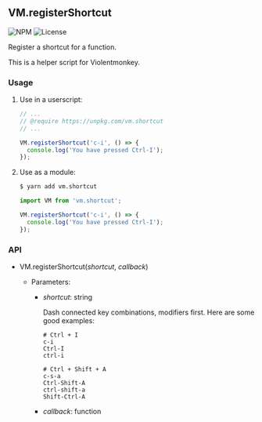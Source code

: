 VM.registerShortcut
---

![NPM](https://img.shields.io/npm/v/vm.shortcut.svg)
![License](https://img.shields.io/npm/l/vm.shortcut.svg)

Register a shortcut for a function.

This is a helper script for Violentmonkey.

### Usage

1. Use in a userscript:

   ```js
   // ...
   // @require https://unpkg.com/vm.shortcut
   // ...

   VM.registerShortcut('c-i', () => {
     console.log('You have pressed Ctrl-I');
   });
   ```

2. Use as a module:

   ```sh
   $ yarn add vm.shortcut
   ```

   ```js
   import VM from 'vm.shortcut';

   VM.registerShortcut('c-i', () => {
     console.log('You have pressed Ctrl-I');
   });
   ```

### API

- VM.registerShortcut(*shortcut*, *callback*)

  - Parameters:

    - *shortcut*: string

      Dash connected key combinations, modifiers first. Here are some good examples:

      ```
      # Ctrl + I
      c-i
      Ctrl-I
      ctrl-i

      # Ctrl + Shift + A
      c-s-a
      Ctrl-Shift-A
      ctrl-shift-a
      Shift-Ctrl-A
      ```

    - *callback*: function
